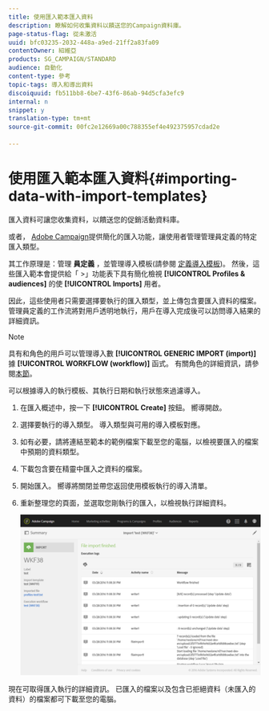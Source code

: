 ```yaml
---
title: 使用匯入範本匯入資料
description: 瞭解如何收集資料以饋送您的Campaign資料庫。
page-status-flag: 從未激活
uuid: bfc03235-2032-448a-a9ed-21ff2a83fa09
contentOwner: 紹維亞
products: SG_CAMPAIGN/STANDARD
audience: 自動化
content-type: 參考
topic-tags: 導入和導出資料
discoiquuid: fb511bb8-6be7-43f6-86ab-94d5cfa3efc9
internal: n
snippet: y
translation-type: tm+mt
source-git-commit: 00fc2e12669a00c788355ef4e492375957cdad2e

---
```



# 使用匯入範本匯入資料{#importing-data-with-import-templates}

匯入資料可讓您收集資料，以饋送您的促銷活動資料庫。

或者， [Adobe Campaign](../../automating/using/discovering-workflows.md)提供簡化的匯入功能，讓使用者管理管理員定義的特定匯入類型。

其工作原理是：管理 **員定義** ，並管理導入模板(請參閱 [定義導入模板](../../automating/using/defining-import-templates.md))。 然後，這些匯入範本會提供給「 &gt;」功能表下具有簡化檢視 **[!UICONTROL Profiles & audiences]** 的使 **[!UICONTROL Imports]** 用者。

因此，這些使用者只需要選擇要執行的匯入類型，並上傳包含要匯入資料的檔案。 管理員定義的工作流將對用戶透明地執行，用戶在導入完成後可以訪問導入結果的詳細資訊。

>[!NOTE]
>
>具有和角色的用戶可以管理導入數 **[!UICONTROL GENERIC IMPORT (import)]** 據 **[!UICONTROL WORKFLOW (workflow)]** 函式。 有關角色的詳細資訊，請參閱[本節](../../administration/using/list-of-roles.md)。

可以根據導入的執行模板、其執行日期和執行狀態來過濾導入。

1. 在匯入概述中，按一下 **[!UICONTROL Create]** 按鈕。 嚮導開啟。
1. 選擇要執行的導入類型。 導入類型與可用的導入模板對應。
1. 如有必要，請將連結至範本的範例檔案下載至您的電腦，以檢視要匯入的檔案中預期的資料類型。
1. 下載包含要在精靈中匯入之資料的檔案。
1. 開始匯入。 嚮導將關閉並帶您返回使用模板執行的導入清單。
1. 重新整理您的頁面，並選取您剛執行的匯入，以檢視執行詳細資料。

   ![](assets/simplified_import1.png)

現在可取得匯入執行的詳細資訊。 已匯入的檔案以及包含已拒絕資料（未匯入的資料）的檔案都可下載至您的電腦。
